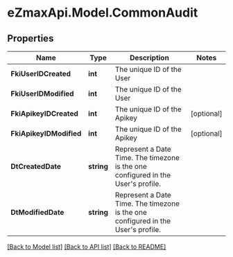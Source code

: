 
# eZmaxApi.Model.CommonAudit

## Properties

Name | Type | Description | Notes
------------ | ------------- | ------------- | -------------
**FkiUserIDCreated** | **int** | The unique ID of the User | 
**FkiUserIDModified** | **int** | The unique ID of the User | 
**FkiApikeyIDCreated** | **int** | The unique ID of the Apikey | [optional] 
**FkiApikeyIDModified** | **int** | The unique ID of the Apikey | [optional] 
**DtCreatedDate** | **string** | Represent a Date Time. The timezone is the one configured in the User&#39;s profile. | 
**DtModifiedDate** | **string** | Represent a Date Time. The timezone is the one configured in the User&#39;s profile. | 

[[Back to Model list]](../README.md#documentation-for-models)
[[Back to API list]](../README.md#documentation-for-api-endpoints)
[[Back to README]](../README.md)

